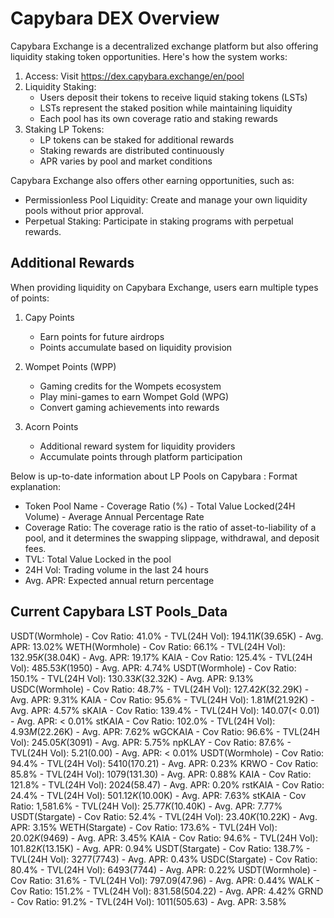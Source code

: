 # Capybara DEX Overview

Capybara Exchange is a decentralized exchange platform but also offering liquidity staking token opportunities. Here's how the system works:

1. Access: Visit https://dex.capybara.exchange/en/pool
2. Liquidity Staking: 
   - Users deposit their tokens to receive liquid staking tokens (LSTs)
   - LSTs represent the staked position while maintaining liquidity
   - Each pool has its own coverage ratio and staking rewards
3. Staking LP Tokens:
   - LP tokens can be staked for additional rewards
   - Staking rewards are distributed continuously
   - APR varies by pool and market conditions

Capybara Exchange also offers other earning opportunities, such as:
- Permissionless Pool Liquidity: Create and manage your own liquidity pools without prior approval.
- Perpetual Staking: Participate in staking programs with perpetual rewards.

## Additional Rewards

When providing liquidity on Capybara Exchange, users earn multiple types of points:

1. Capy Points
   - Earn points for future airdrops
   - Points accumulate based on liquidity provision

2. Wompet Points (WPP)
   - Gaming credits for the Wompets ecosystem
   - Play mini-games to earn Wompet Gold (WPG)
   - Convert gaming achievements into rewards

3. Acorn Points
   - Additional reward system for liquidity providers
   - Accumulate points through platform participation

Below is up-to-date information about LP Pools on Capybara :
Format explanation:
- Token Pool Name - Coverage Ratio (%) - Total Value Locked(24H Volume) - Average Annual Percentage Rate
- Coverage Ratio: The coverage ratio is the ratio of asset-to-liability of a pool, and it determines the swapping slippage, withdrawal, and deposit fees.
- TVL: Total Value Locked in the pool
- 24H Vol: Trading volume in the last 24 hours
- Avg. APR: Expected annual return percentage

## Current Capybara LST Pools_Data
USDT(Wormhole) - Cov Ratio: 41.0% - TVL(24H Vol): $194.11K($39.65K) - Avg. APR: 13.02%
WETH(Wormhole) - Cov Ratio: 66.1% - TVL(24H Vol): $132.95K($38.04K) - Avg. APR: 19.17%
KAIA - Cov Ratio: 125.4% - TVL(24H Vol): $485.53K($1950) - Avg. APR: 4.74%
USDT(Wormhole) - Cov Ratio: 150.1% - TVL(24H Vol): $130.33K($32.32K) - Avg. APR: 9.13%
USDC(Wormhole) - Cov Ratio: 48.7% - TVL(24H Vol): $127.42K($32.29K) - Avg. APR: 9.31%
KAIA - Cov Ratio: 95.6% - TVL(24H Vol): $1.81M($21.92K) - Avg. APR: 4.57%
sKAIA - Cov Ratio: 139.4% - TVL(24H Vol): $140.07($< 0.01) - Avg. APR: < 0.01%
stKAIA - Cov Ratio: 102.0% - TVL(24H Vol): $4.93M($22.26K) - Avg. APR: 7.62%
wGCKAIA - Cov Ratio: 96.6% - TVL(24H Vol): $245.05K($3091) - Avg. APR: 5.75%
npKLAY - Cov Ratio: 87.6% - TVL(24H Vol): $5.21($0.00) - Avg. APR: < 0.01%
USDT(Wormhole) - Cov Ratio: 94.4% - TVL(24H Vol): $5410($170.21) - Avg. APR: 0.23%
KRWO - Cov Ratio: 85.8% - TVL(24H Vol): $1079($131.30) - Avg. APR: 0.88%
KAIA - Cov Ratio: 121.8% - TVL(24H Vol): $2024($58.47) - Avg. APR: 0.20%
rstKAIA - Cov Ratio: 24.4% - TVL(24H Vol): $501.12K($10.00K) - Avg. APR: 7.63%
stKAIA - Cov Ratio: 1,581.6% - TVL(24H Vol): $25.77K($10.40K) - Avg. APR: 7.77%
USDT(Stargate) - Cov Ratio: 52.4% - TVL(24H Vol): $23.40K($10.22K) - Avg. APR: 3.15%
WETH(Stargate) - Cov Ratio: 173.6% - TVL(24H Vol): $20.02K($9469) - Avg. APR: 3.45%
KAIA - Cov Ratio: 94.6% - TVL(24H Vol): $101.82K($13.15K) - Avg. APR: 0.94%
USDT(Stargate) - Cov Ratio: 138.7% - TVL(24H Vol): $3277($7743) - Avg. APR: 0.43%
USDC(Stargate) - Cov Ratio: 80.4% - TVL(24H Vol): $6493($7744) - Avg. APR: 0.22%
USDT(Wormhole) - Cov Ratio: 31.6% - TVL(24H Vol): $797.09($47.96) - Avg. APR: 0.44%
WALK - Cov Ratio: 151.2% - TVL(24H Vol): $831.58($504.22) - Avg. APR: 4.42%
GRND - Cov Ratio: 91.2% - TVL(24H Vol): $1011($505.63) - Avg. APR: 3.58%